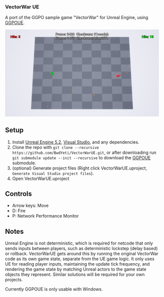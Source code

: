 ### VectorWar UE

A port of the GGPO sample game "VectorWar" for Unreal Engine, using [GGPOUE](https://github.com/BwdYeti/GGPOUE).

![screencap](vwscreen.png)

## Setup

1. Install [Unreal Engine 5.2](https://docs.unrealengine.com/en-US/GettingStarted/Installation/index.html), [Visual Studio](https://docs.unrealengine.com/en-US/Programming/Development/VisualStudioSetup/index.html), and any dependencies.
2. Clone the repo with ```git clone --recursive https://github.com/BwdYeti/VectorWarUE.git```, or after downloading run ```git submodule update --init --recursive``` to download the [GGPOUE](https://github.com/BwdYeti/GGPOUE) submodule.
3. (optional) Generate project files (Right click VectorWarUE.uproject, ```Generate Visual Studio project files```).
4. Open VectorWarUE.uproject

## Controls

* Arrow keys: Move
* D: Fire
* P: Network Performance Monitor

## Notes

Unreal Engine is not deterministic, which is required for netcode that only sends inputs between players, such as deterministic lockstep (delay based) or rollback. VectorWarUE gets around this by running the original VectorWar code as its own game state, separate from the UE game logic. It only uses UE for reading player inputs, maintaining the update tick frequency, and rendering the game state by matching Unreal actors to the game state objects they represent. Similar solutions will be required for your own projects.

Currently GGPOUE is only usable with Windows.
